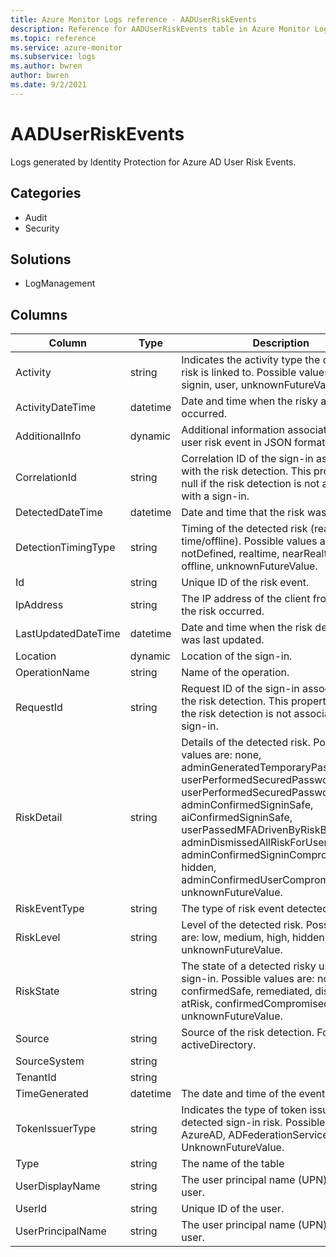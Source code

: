 ```yaml
---
title: Azure Monitor Logs reference - AADUserRiskEvents
description: Reference for AADUserRiskEvents table in Azure Monitor Logs.
ms.topic: reference
ms.service: azure-monitor
ms.subservice: logs
ms.author: bwren
author: bwren
ms.date: 9/2/2021
---
```


# AADUserRiskEvents

 Logs generated by Identity Protection for Azure AD User Risk Events.

## Categories

- Audit
- Security
## Solutions

- LogManagement




## Columns

|Column|Type|Description|
|---|---|---|
|Activity|string|Indicates the activity type the detected risk is linked to. Possible values are: signin, user, unknownFutureValue.|
|ActivityDateTime|datetime|Date and time when the risky activity occurred.|
|AdditionalInfo|dynamic|Additional information associated with the user risk event in JSON format.|
|CorrelationId|string|Correlation ID of the sign-in associated with the risk detection. This property is null if the risk detection is not associated with a sign-in.|
|DetectedDateTime|datetime|Date and time that the risk was detected.|
|DetectionTimingType|string|Timing of the detected risk (real-time/offline). Possible values are: notDefined, realtime, nearRealtime, offline, unknownFutureValue.|
|Id|string|Unique ID of the risk event.|
|IpAddress|string|The IP address of the client from where the risk occurred.|
|LastUpdatedDateTime|datetime|Date and time when the risk detection was last updated.|
|Location|dynamic|Location of the sign-in.|
|OperationName|string|Name of the operation.|
|RequestId|string|Request ID of the sign-in associated with the risk detection. This property is null if the risk detection is not associated with a sign-in.|
|RiskDetail|string|Details of the detected risk. Possible values are: none, adminGeneratedTemporaryPassword, userPerformedSecuredPasswordChange, userPerformedSecuredPasswordReset, adminConfirmedSigninSafe, aiConfirmedSigninSafe, userPassedMFADrivenByRiskBasedPolicy, adminDismissedAllRiskForUser, adminConfirmedSigninCompromised, hidden, adminConfirmedUserCompromised, unknownFutureValue.|
|RiskEventType|string|The type of risk event detected.|
|RiskLevel|string|Level of the detected risk. Possible values are: low, medium, high, hidden, none, unknownFutureValue.|
|RiskState|string|The state of a detected risky user or sign-in. Possible values are: none, confirmedSafe, remediated, dismissed, atRisk, confirmedCompromised, unknownFutureValue.|
|Source|string|Source of the risk detection. For example, activeDirectory.|
|SourceSystem|string||
|TenantId|string||
|TimeGenerated|datetime|The date and time of the event in UTC.|
|TokenIssuerType|string|Indicates the type of token issuer for the detected sign-in risk. Possible values are: AzureAD, ADFederationServices, UnknownFutureValue.|
|Type|string|The name of the table|
|UserDisplayName|string|The user principal name (UPN) of the user.|
|UserId|string|Unique ID of the user.|
|UserPrincipalName|string|The user principal name (UPN) of the user.|
